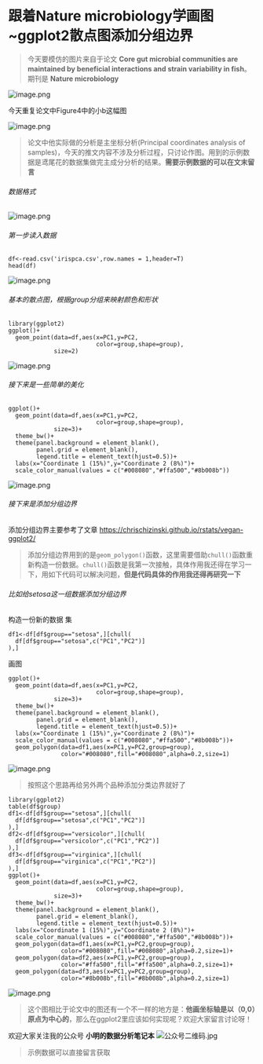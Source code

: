 # 跟着Nature microbiology学画图~ggplot2散点图添加分组边界


> 今天要模仿的图片来自于论文 **Core gut microbial communities are maintained by beneficial interactions and strain variability in fish**。期刊是 **Nature microbiology** 

![image.png](https://upload-images.jianshu.io/upload_images/6857799-83a5905172e28101.png?imageMogr2/auto-orient/strip%7CimageView2/2/w/1240)

今天重复论文中Figure4中的小b这幅图

![image.png](https://upload-images.jianshu.io/upload_images/6857799-8b6ab2f99bff0fab.png?imageMogr2/auto-orient/strip%7CimageView2/2/w/1240)

> 论文中他实际做的分析是主坐标分析(Principal coordinates analysis of samples)，今天的推文内容不涉及分析过程，只讨论作图。用到的示例数据是鸢尾花的数据集做完主成分分析的结果。**需要示例数据的可以在文末留言**

###### 数据格式
![image.png](https://upload-images.jianshu.io/upload_images/6857799-80f70069a4a36fa1.png?imageMogr2/auto-orient/strip%7CimageView2/2/w/1240)

###### 第一步读入数据
```
df<-read.csv('irispca.csv',row.names = 1,header=T)
head(df)
```
![image.png](https://upload-images.jianshu.io/upload_images/6857799-cb74e92988377a38.png?imageMogr2/auto-orient/strip%7CimageView2/2/w/1240)

###### 基本的散点图，根据group分组来映射颜色和形状
```
library(ggplot2)
ggplot()+
  geom_point(data=df,aes(x=PC1,y=PC2,
                         color=group,shape=group),
             size=2)
```
![image.png](https://upload-images.jianshu.io/upload_images/6857799-2809afd130d4407c.png?imageMogr2/auto-orient/strip%7CimageView2/2/w/1240)

###### 接下来是一些简单的美化
```
ggplot()+
  geom_point(data=df,aes(x=PC1,y=PC2,
                         color=group,shape=group),
             size=3)+
  theme_bw()+
  theme(panel.background = element_blank(),
        panel.grid = element_blank(),
        legend.title = element_text(hjust=0.5))+
  labs(x="Coordinate 1 (15%)",y="Coordinate 2 (8%)")+
  scale_color_manual(values = c("#008080","#ffa500","#8b008b"))
```
![image.png](https://upload-images.jianshu.io/upload_images/6857799-65d1516a607a350c.png?imageMogr2/auto-orient/strip%7CimageView2/2/w/1240)

###### 接下来是添加分组边界
添加分组边界主要参考了文章
https://chrischizinski.github.io/rstats/vegan-ggplot2/

> 添加分组边界用到的是```geom_polygon()```函数，这里需要借助```chull()```函数重新构造一份数据。```chull()```函数是我第一次接触，具体作用我还得在学习一下，用如下代码可以解决问题，**但是代码具体的作用我还得再研究一下**

###### 比如给setosa这一组数据添加分组边界
构造一份新的数据 集
```
df1<-df[df$group=="setosa",][chull(
  df[df$group=="setosa",c("PC1","PC2")]
),]
```
画图
```
ggplot()+
  geom_point(data=df,aes(x=PC1,y=PC2,
                         color=group,shape=group),
             size=3)+
  theme_bw()+
  theme(panel.background = element_blank(),
        panel.grid = element_blank(),
        legend.title = element_text(hjust=0.5))+
  labs(x="Coordinate 1 (15%)",y="Coordinate 2 (8%)")+
  scale_color_manual(values = c("#008080","#ffa500","#8b008b"))+
  geom_polygon(data=df1,aes(x=PC1,y=PC2,group=group),
               color="#008080",fill="#008080",alpha=0.2,size=1)
```
![image.png](https://upload-images.jianshu.io/upload_images/6857799-c736de5c550b222c.png?imageMogr2/auto-orient/strip%7CimageView2/2/w/1240)

> 按照这个思路再给另外两个品种添加分类边界就好了

```
library(ggplot2)
table(df$group)
df1<-df[df$group=="setosa",][chull(
  df[df$group=="setosa",c("PC1","PC2")]
),]
df2<-df[df$group=="versicolor",][chull(
  df[df$group=="versicolor",c("PC1","PC2")]
),]
df3<-df[df$group=="virginica",][chull(
  df[df$group=="virginica",c("PC1","PC2")]
),]
ggplot()+
  geom_point(data=df,aes(x=PC1,y=PC2,
                         color=group,shape=group),
             size=3)+
  theme_bw()+
  theme(panel.background = element_blank(),
        panel.grid = element_blank(),
        legend.title = element_text(hjust=0.5))+
  labs(x="Coordinate 1 (15%)",y="Coordinate 2 (8%)")+
  scale_color_manual(values = c("#008080","#ffa500","#8b008b"))+
  geom_polygon(data=df1,aes(x=PC1,y=PC2,group=group),
               color="#008080",fill="#008080",alpha=0.2,size=1)+
  geom_polygon(data=df2,aes(x=PC1,y=PC2,group=group),
               color="#ffa500",fill="#ffa500",alpha=0.2,size=1)+
  geom_polygon(data=df3,aes(x=PC1,y=PC2,group=group),
               color="#8b008b",fill="#8b008b",alpha=0.2,size=1)
```
![image.png](https://upload-images.jianshu.io/upload_images/6857799-4c15cd38af911ef2.png?imageMogr2/auto-orient/strip%7CimageView2/2/w/1240)

> 这个图相比于论文中的图还有一个不一样的地方是：**他画坐标轴是以（0,0）原点为中心的**，那么在ggplot2里应该如何实现呢？欢迎大家留言讨论呀！

欢迎大家关注我的公众号
**小明的数据分析笔记本**
![公众号二维码.jpg](https://upload-images.jianshu.io/upload_images/6857799-be0839fb18e31f15.jpg?imageMogr2/auto-orient/strip%7CimageView2/2/w/1240)

> 示例数据可以直接留言获取

